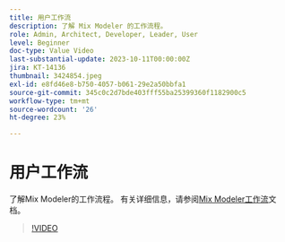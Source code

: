 ```yaml
---
title: 用户工作流
description: 了解 Mix Modeler 的工作流程。
role: Admin, Architect, Developer, Leader, User
level: Beginner
doc-type: Value Video
last-substantial-update: 2023-10-11T00:00:00Z
jira: KT-14136
thumbnail: 3424854.jpeg
exl-id: e8fd46e8-b750-4057-b061-29e2a50bbfa1
source-git-commit: 345c0c2d7bde403fff55ba25399360f1182900c5
workflow-type: tm+mt
source-wordcount: '26'
ht-degree: 23%

---
```


# 用户工作流

了解Mix Modeler的工作流程。 有关详细信息，请参阅[Mix Modeler工作流](https://experienceleague.adobe.com/zh-hans/docs/mix-modeler/using/get-started/workflow)文档。

>[!VIDEO](https://video.tv.adobe.com/v/3424854?learn=on&enablevpops)